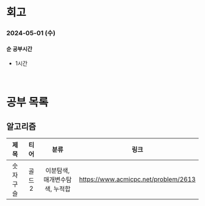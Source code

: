 # 회고

### 2024-05-01 (수)

#### 순 공부시간

- 1시간

<br>

# 공부 목록

## 알고리즘

|   제목   |  티어  |              분류              |                 링크                 |
| :------: | :----: | :----------------------------: | :----------------------------------: |
| 숫자구슬 | 골드 2 | 이분탐색, 매개변수탐색, 누적합 | https://www.acmicpc.net/problem/2613 |
